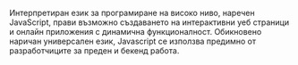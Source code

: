 Интерпретиран език за програмиране на високо ниво, наречен JavaScript, прави възможно създаването на интерактивни уеб страници и онлайн приложения с динамична функционалност. Обикновено наричан универсален език, Javascript се използва предимно от разработчиците за преден и бекенд работа.
